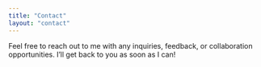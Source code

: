 ```yaml
---
title: "Contact"
layout: "contact"
---
```


Feel free to reach out to me with any inquiries, feedback, or collaboration opportunities. I’ll get back to you as soon as I can!